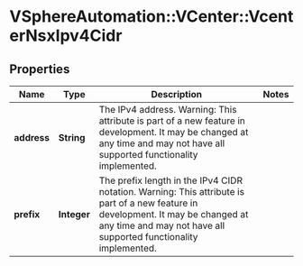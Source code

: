 # VSphereAutomation::VCenter::VcenterNsxIpv4Cidr

## Properties
Name | Type | Description | Notes
------------ | ------------- | ------------- | -------------
**address** | **String** | The IPv4 address. Warning: This attribute is part of a new feature in development. It may be changed at any time and may not have all supported functionality implemented. | 
**prefix** | **Integer** | The prefix length in the IPv4 CIDR notation. Warning: This attribute is part of a new feature in development. It may be changed at any time and may not have all supported functionality implemented. | 


